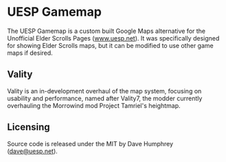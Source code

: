 # UESP Gamemap

The UESP Gamemap is a custom built Google Maps alternative for the Unofficial Elder Scrolls Pages (www.uesp.net). It was specifically designed for showing Elder Scrolls maps, but it can be modified to use other game maps if desired.

## Vality

Vality is an in-development overhaul of the map system, focusing on usability and performance, named after Vality7, the modder currently overhauling the Morrowind mod Project Tamriel's heightmap.

## Licensing

Source code is released under the MIT by Dave Humphrey (dave@uesp.net).